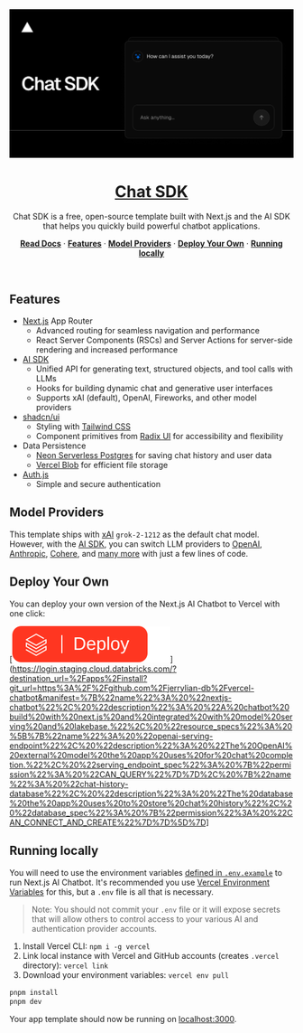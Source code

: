 <a href="https://chat.vercel.ai/">
  <img alt="Next.js 14 and App Router-ready AI chatbot." src="app/(chat)/opengraph-image.png">
  <h1 align="center">Chat SDK</h1>
</a>

<p align="center">
    Chat SDK is a free, open-source template built with Next.js and the AI SDK that helps you quickly build powerful chatbot applications.
</p>

<p align="center">
  <a href="https://chat-sdk.dev"><strong>Read Docs</strong></a> ·
  <a href="#features"><strong>Features</strong></a> ·
  <a href="#model-providers"><strong>Model Providers</strong></a> ·
  <a href="#deploy-your-own"><strong>Deploy Your Own</strong></a> ·
  <a href="#running-locally"><strong>Running locally</strong></a>
</p>
<br/>

## Features

- [Next.js](https://nextjs.org) App Router
  - Advanced routing for seamless navigation and performance
  - React Server Components (RSCs) and Server Actions for server-side rendering and increased performance
- [AI SDK](https://sdk.vercel.ai/docs)
  - Unified API for generating text, structured objects, and tool calls with LLMs
  - Hooks for building dynamic chat and generative user interfaces
  - Supports xAI (default), OpenAI, Fireworks, and other model providers
- [shadcn/ui](https://ui.shadcn.com)
  - Styling with [Tailwind CSS](https://tailwindcss.com)
  - Component primitives from [Radix UI](https://radix-ui.com) for accessibility and flexibility
- Data Persistence
  - [Neon Serverless Postgres](https://vercel.com/marketplace/neon) for saving chat history and user data
  - [Vercel Blob](https://vercel.com/storage/blob) for efficient file storage
- [Auth.js](https://authjs.dev)
  - Simple and secure authentication

## Model Providers

This template ships with [xAI](https://x.ai) `grok-2-1212` as the default chat model. However, with the [AI SDK](https://sdk.vercel.ai/docs), you can switch LLM providers to [OpenAI](https://openai.com), [Anthropic](https://anthropic.com), [Cohere](https://cohere.com/), and [many more](https://sdk.vercel.ai/providers/ai-sdk-providers) with just a few lines of code.

## Deploy Your Own

You can deploy your own version of the Next.js AI Chatbot to Vercel with one click:

[![Deploy button](https://raw.githubusercontent.com/melaniechow/deploydb/refs/heads/main/button.svg)](https://login.staging.cloud.databricks.com/?destination_url=%2Fapps%2Finstall?git_url=https%3A%2F%2Fgithub.com%2Fjerrylian-db%2Fvercel-chatbot&manifest=%7B%22name%22%3A%20%22nextjs-chatbot%22%2C%20%22description%22%3A%20%22A%20chatbot%20build%20with%20next.js%20and%20integrated%20with%20model%20serving%20and%20lakebase.%22%2C%20%22resource_specs%22%3A%20%5B%7B%22name%22%3A%20%22openai-serving-endpoint%22%2C%20%22description%22%3A%20%22The%20OpenAI%20external%20model%20the%20app%20uses%20for%20chat%20completion.%22%2C%20%22serving_endpoint_spec%22%3A%20%7B%22permission%22%3A%20%22CAN_QUERY%22%7D%7D%2C%20%7B%22name%22%3A%20%22chat-history-database%22%2C%20%22description%22%3A%20%22The%20database%20the%20app%20uses%20to%20store%20chat%20history%22%2C%20%22database_spec%22%3A%20%7B%22permission%22%3A%20%22CAN_CONNECT_AND_CREATE%22%7D%7D%5D%7D]

## Running locally

You will need to use the environment variables [defined in `.env.example`](.env.example) to run Next.js AI Chatbot. It's recommended you use [Vercel Environment Variables](https://vercel.com/docs/projects/environment-variables) for this, but a `.env` file is all that is necessary.

> Note: You should not commit your `.env` file or it will expose secrets that will allow others to control access to your various AI and authentication provider accounts.

1. Install Vercel CLI: `npm i -g vercel`
2. Link local instance with Vercel and GitHub accounts (creates `.vercel` directory): `vercel link`
3. Download your environment variables: `vercel env pull`

```bash
pnpm install
pnpm dev
```

Your app template should now be running on [localhost:3000](http://localhost:3000).
